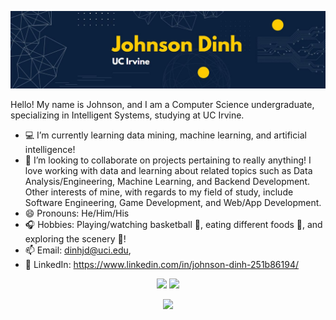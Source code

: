 ![banner_text](banner.JPG)

<!-- ### Hi there 👋 -->

<!-- **jdinh-782/jdinh-782** is a ✨ _special_ ✨ repository because its `README.md` (this file) appears on your GitHub profile. -->

Hello! My name is Johnson, and I am a Computer Science undergraduate, specializing in Intelligent Systems, studying at UC Irvine.
- 💻 I’m currently learning data mining, machine learning, and artificial intelligence! 
- 👯 I’m looking to collaborate on projects pertaining to really anything! I love working with data and learning about related topics such as Data Analysis/Engineering, Machine Learning, and Backend Development. Other interests of mine, with regards to my field of study, include Software Engineering, Game Development, and Web/App Development.
- 😄 Pronouns: He/Him/His
- 🎧 Hobbies: Playing/watching basketball 🏀, eating different foods 🍔, and exploring the scenery 🌲!
- 📫 Email: dinhjd@uci.edu, 
- 🔗 LinkedIn: https://www.linkedin.com/in/johnson-dinh-251b86194/

<p float="left" align="center">
  <img src="https://github-readme-stats.vercel.app/api?username=jdinh-782&show_icons=true&theme=dracula&count_private=true" width="50%" />
  <img src="https://github-readme-stats.vercel.app/api/top-langs/?username=jdinh-782&layout=compact" width="42%" /> 
</p>

<!-- Github Stats             |  Popular Programming Languages
  :-------------------------:|:-------------------------:
  [![Johnson's GitHub stats](https://github-readme-stats.vercel.app/api?username=jdinh-782&show_icons=true&theme=dracula&count_private=true)](https://github.com/jdinh-782/github-readme-stats)  |  [![Top Langs](https://github-readme-stats.vercel.app/api/top-langs/?username=jdinh-782&layout=compact)](https://github.com/jdinh-782/github-readme-stats) -->


<!-- [![Johnson's wakatime stats](https://github-readme-stats.vercel.app/api/wakatime?username=jdinh-782)](https://github.com/jdinh-782/github-readme-stats) -->

<p float="left" align="center">
  <img src="https://spotify-github-profile.vercel.app/api/view?uid=1236166564&cover_image=true&theme=default&bar_color=d1ffd1&bar_color_cover=false"
</p>
